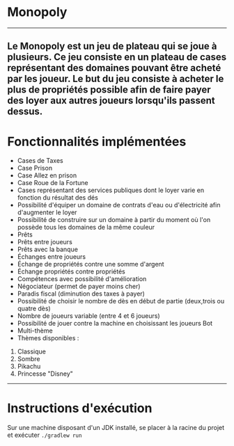 # Monopoly
---
Le Monopoly est un jeu de plateau qui se joue à plusieurs.
Ce jeu consiste en un plateau de cases représentant des domaines pouvant être acheté par les joueur.
Le but du jeu consiste à acheter le plus de propriétés possible afin de faire payer des loyer aux autres joueurs lorsqu'ils passent dessus.
---
# Fonctionnalités implémentées
* Cases de Taxes
* Case Prison
* Case Allez en prison
* Case Roue de la Fortune
* Cases représentant des services publiques dont le loyer varie en fonction du résultat des dés
* Possibilité d'équiper un domaine de contrats d'eau ou d'électricité afin d'augmenter le loyer
* Possibilité de construire sur un domaine à partir du moment où l'on possède tous les domaines de la même couleur
* Prêts
 * Prêts entre joueurs
 * Prêts avec la banque
* Échanges entre joueurs
 * Échange de propriétés contre une somme d'argent
 * Échange propriétés contre propriétés
* Compétences avec possibilité d'amélioration
 * Négociateur (permet de payer moins cher)
 * Paradis fiscal (diminution des taxes à payer)
* Possibilité de choisir le nombre de dès en début de partie (deux,trois ou quatre dès)
* Nombre de joueurs variable (entre 4 et 6 joueurs)
* Possibilité de jouer contre la machine en choisissant les joueurs Bot
* Multi-thème
* Thèmes disponibles :
 1. Classique
 2. Sombre
 3. Pikachu
 4. Princesse "Disney"
---
# Instructions d'exécution
Sur une machine disposant d'un JDK installé, se placer à la racine du projet et exécuter ```./gradlew run```

